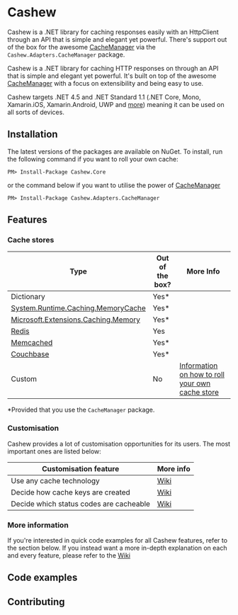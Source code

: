 # Cashew
Cashew is a .NET library for caching responses easily with an HttpClient through an API that is simple and elegant yet powerful.
There's support out of the box for the awesome [CacheManager](https://github.com/MichaCo/CacheManager) via the `Cashew.Adapters.CacheManager` package.

Cashew is a .NET library for caching HTTP responses on  through an API that is simple and elegant yet powerful. 
It's built on top of the awesome [CacheManager](https://github.com/MichaCo/CacheManager) with a focus on extensibility and being easy to use.

Cashew targets .NET 4.5 and .NET Standard 1.1 (.NET Core, Mono, Xamarin.iOS, Xamarin.Android, UWP and [more](https://github.com/dotnet/standard/blob/master/docs/versions.md)) meaning it can be used on all sorts of devices.

## Installation
The latest versions of the packages are available on NuGet. To install, run the following command if you want to roll your own cache:
```
PM> Install-Package Cashew.Core
```
or the command below if you want to utilise the power of [CacheManager](https://github.com/MichaCo/CacheManager)
```
PM> Install-Package Cashew.Adapters.CacheManager
```

## Features

### Cache stores

|Type|Out of the box?|More Info|
| ------------- | ------------- | ------------- |
| Dictionary | Yes* |  |
| [System.Runtime.Caching.MemoryCache](https://msdn.microsoft.com/en-us/library/system.runtime.caching.memorycache(v=vs.110).aspx) | Yes* | |
| [Microsoft.Extensions.Caching.Memory](https://github.com/aspnet/Caching/tree/dev/src/Microsoft.Extensions.Caching.Memory) | Yes* |  |
| [Redis](https://www.nuget.org/packages/CacheManager.StackExchange.Redis) | Yes |  |
| [Memcached](https://www.nuget.org/packages/CacheManager.Memcached) | Yes* |  |
| [Couchbase](https://www.nuget.org/packages/CacheManager.Couchbase) | Yes* |  |
| Custom | No | [Information on how to roll your own cache store](https://github.com/joakimskoog/Cashew) |

*Provided that you use the `CacheManager` package.

### Customisation
Cashew provides a lot of customisation opportunities for its users. The most important ones are listed below:

|Customisation feature|More info|
| ------------- | ------------- |
| Use any cache technology | [Wiki](https://github.com/joakimskoog/Cashew/wiki) |
| Decide how cache keys are created | [Wiki](https://github.com/joakimskoog/Cashew/wiki) |
| Decide which status codes are cacheable | [Wiki](https://github.com/joakimskoog/Cashew/wiki) |

### More information
If you're interested in quick code examples for all Cashew features, refer to the section below. If you instead want a more in-depth explanation on each and every feature, please refer to the [Wiki](https://github.com/joakimskoog/Cashew/wiki)


## Code examples


## Contributing
